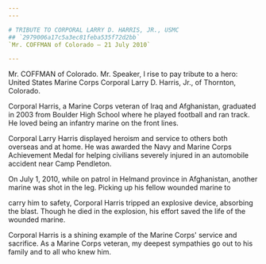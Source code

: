```yaml
---
---

# TRIBUTE TO CORPORAL LARRY D. HARRIS, JR., USMC
## `2979006a17c5a3ec81feba535f72d2bb`
`Mr. COFFMAN of Colorado — 21 July 2010`

---
```



Mr. COFFMAN of Colorado. Mr. Speaker, I rise to pay tribute to a 
hero: United States Marine Corps Corporal Larry D. Harris, Jr., of 
Thornton, Colorado.

Corporal Harris, a Marine Corps veteran of Iraq and Afghanistan, 
graduated in 2003 from Boulder High School where he played football and 
ran track. He loved being an infantry marine on the front lines.

Corporal Larry Harris displayed heroism and service to others both 
overseas and at home. He was awarded the Navy and Marine Corps 
Achievement Medal for helping civilians severely injured in an 
automobile accident near Camp Pendleton.

On July 1, 2010, while on patrol in Helmand province in Afghanistan, 
another marine was shot in the leg. Picking up his fellow wounded 
marine to


carry him to safety, Corporal Harris tripped an explosive device, 
absorbing the blast. Though he died in the explosion, his effort saved 
the life of the wounded marine.

Corporal Harris is a shining example of the Marine Corps' service and 
sacrifice. As a Marine Corps veteran, my deepest sympathies go out to 
his family and to all who knew him.
